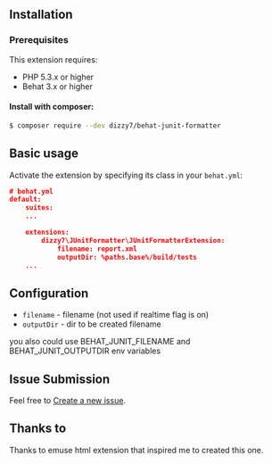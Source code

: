## Installation

### Prerequisites

This extension requires:

* PHP 5.3.x or higher
* Behat 3.x or higher

#### Install with composer:

```bash
$ composer require --dev dizzy7/behat-junit-formatter
```

## Basic usage

Activate the extension by specifying its class in your `behat.yml`:

```json
# behat.yml
default:
    suites:
    ...

    extensions:
        dizzy7\JUnitFormatter\JUnitFormatterExtension:
            filename: report.xml
            outputDir: %paths.base%/build/tests
    ...
```

## Configuration

* `filename` - filename (not used if realtime flag is on)
* `outputDir` - dir to be created filename

you also could use BEHAT_JUNIT_FILENAME and BEHAT_JUNIT_OUTPUTDIR env variables

## Issue Submission

Feel free to [Create a new issue](https://github.com/dizzy7/behat-junit-formatter/issues/new).

## Thanks to

Thanks to emuse html extension that inspired me to created this one.
